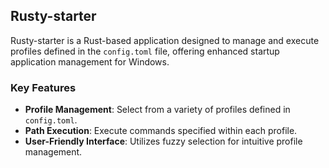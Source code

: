 ## Rusty-starter

Rusty-starter is a Rust-based application designed to manage and execute profiles defined in the `config.toml` file, offering enhanced startup application management for Windows.

### Key Features

- **Profile Management**: Select from a variety of profiles defined in `config.toml`.
- **Path Execution**: Execute commands specified within each profile.
- **User-Friendly Interface**: Utilizes fuzzy selection for intuitive profile management.
